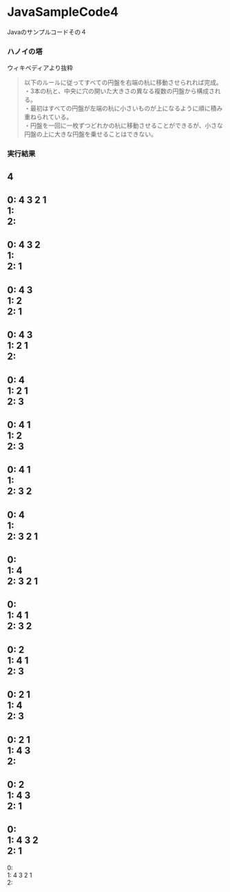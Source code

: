 # JavaSampleCode4
Javaのサンプルコードその４  

### ハノイの塔
ウィキペディアより抜粋  
>以下のルールに従ってすべての円盤を右端の杭に移動させられれば完成。  
>・3本の杭と、中央に穴の開いた大きさの異なる複数の円盤から構成される。  
>・最初はすべての円盤が左端の杭に小さいものが上になるように順に積み重ねられている。  
>・円盤を一回に一枚ずつどれかの杭に移動させることができるが、小さな円盤の上に大きな円盤を乗せることはできない。  

### 実行結果   
4  
--  
0: 4 3 2 1  
1:  
2:  
--  
0: 4 3 2  
1:  
2: 1  
--  
0: 4 3  
1: 2  
2: 1  
--  
0: 4 3  
1: 2 1  
2:  
--  
0: 4  
1: 2 1  
2: 3  
--  
0: 4 1  
1: 2  
2: 3  
--  
0: 4 1  
1:  
2: 3 2  
--  
0: 4  
1:  
2: 3 2 1  
--  
0:  
1: 4  
2: 3 2 1  
--  
0:  
1: 4 1  
2: 3 2  
--  
0: 2  
1: 4 1  
2: 3  
--  
0: 2 1  
1: 4  
2: 3  
--  
0: 2 1  
1: 4 3  
2:  
--  
0: 2  
1: 4 3  
2: 1  
--  
0:  
1: 4 3 2  
2: 1  
--  
0:  
1: 4 3 2 1  
2:  
